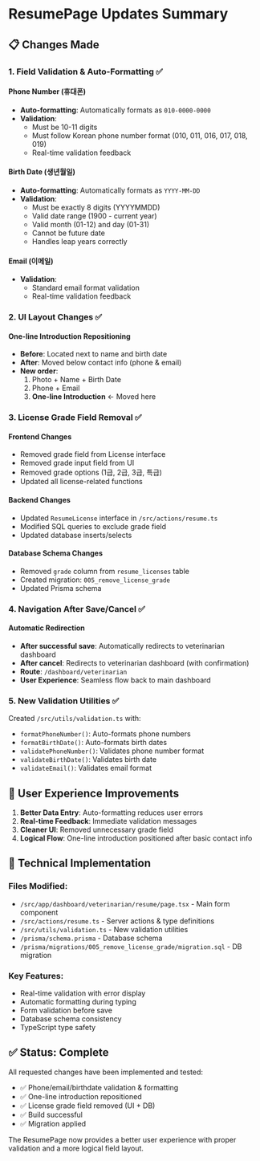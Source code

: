 # ResumePage Updates Summary

## 📋 Changes Made

### 1. **Field Validation & Auto-Formatting** ✅

#### Phone Number (휴대폰)
- **Auto-formatting**: Automatically formats as `010-0000-0000`
- **Validation**: 
  - Must be 10-11 digits
  - Must follow Korean phone number format (010, 011, 016, 017, 018, 019)
  - Real-time validation feedback

#### Birth Date (생년월일)  
- **Auto-formatting**: Automatically formats as `YYYY-MM-DD`
- **Validation**:
  - Must be exactly 8 digits (YYYYMMDD)
  - Valid date range (1900 - current year)
  - Valid month (01-12) and day (01-31)
  - Cannot be future date
  - Handles leap years correctly

#### Email (이메일)
- **Validation**: 
  - Standard email format validation
  - Real-time validation feedback

### 2. **UI Layout Changes** ✅

#### One-line Introduction Repositioning
- **Before**: Located next to name and birth date
- **After**: Moved below contact info (phone & email)
- **New order**: 
  1. Photo + Name + Birth Date
  2. Phone + Email  
  3. **One-line Introduction** ← Moved here

### 3. **License Grade Field Removal** ✅

#### Frontend Changes
- Removed grade field from License interface
- Removed grade input field from UI
- Removed grade options (1급, 2급, 3급, 특급)
- Updated all license-related functions

#### Backend Changes  
- Updated `ResumeLicense` interface in `/src/actions/resume.ts`
- Modified SQL queries to exclude grade field
- Updated database inserts/selects

#### Database Schema Changes
- Removed `grade` column from `resume_licenses` table
- Created migration: `005_remove_license_grade`
- Updated Prisma schema

### 4. **Navigation After Save/Cancel** ✅

#### Automatic Redirection
- **After successful save**: Automatically redirects to veterinarian dashboard
- **After cancel**: Redirects to veterinarian dashboard (with confirmation)
- **Route**: `/dashboard/veterinarian`
- **User Experience**: Seamless flow back to main dashboard

### 5. **New Validation Utilities** ✅

Created `/src/utils/validation.ts` with:
- `formatPhoneNumber()`: Auto-formats phone numbers
- `formatBirthDate()`: Auto-formats birth dates  
- `validatePhoneNumber()`: Validates phone number format
- `validateBirthDate()`: Validates birth date
- `validateEmail()`: Validates email format

## 🎯 User Experience Improvements

1. **Better Data Entry**: Auto-formatting reduces user errors
2. **Real-time Feedback**: Immediate validation messages
3. **Cleaner UI**: Removed unnecessary grade field
4. **Logical Flow**: One-line introduction positioned after basic contact info

## 🔧 Technical Implementation

### Files Modified:
- `/src/app/dashboard/veterinarian/resume/page.tsx` - Main form component
- `/src/actions/resume.ts` - Server actions & type definitions
- `/src/utils/validation.ts` - New validation utilities
- `/prisma/schema.prisma` - Database schema
- `/prisma/migrations/005_remove_license_grade/migration.sql` - DB migration

### Key Features:
- Real-time validation with error display
- Automatic formatting during typing
- Form validation before save
- Database schema consistency
- TypeScript type safety

## ✅ Status: Complete

All requested changes have been implemented and tested:
- ✅ Phone/email/birthdate validation & formatting
- ✅ One-line introduction repositioned  
- ✅ License grade field removed (UI + DB)
- ✅ Build successful
- ✅ Migration applied

The ResumePage now provides a better user experience with proper validation and a more logical field layout.